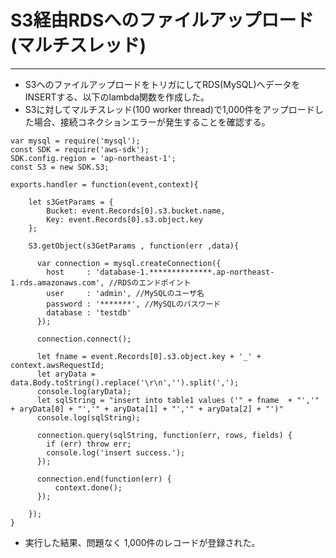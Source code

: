 # S3経由RDSへのファイルアップロード(マルチスレッド)
-----
- S3へのファイルアップロードをトリガにしてRDS(MySQL)へデータをINSERTする、以下のlambda関数を作成した。
- S3に対してマルチスレッド(100 worker thread)で1,000件をアップロードした場合、接続コネクションエラーが発生することを確認する。

```
var mysql = require('mysql');
const SDK = require('aws-sdk');
SDK.config.region = 'ap-northeast-1';
const S3 = new SDK.S3;

exports.handler = function(event,context){

    let s3GetParams = {
        Bucket: event.Records[0].s3.bucket.name,
        Key: event.Records[0].s3.object.key
    };
    
    S3.getObject(s3GetParams , function(err ,data){

      var connection = mysql.createConnection({
        host     : 'database-1.**************.ap-northeast-1.rds.amazonaws.com', //RDSのエンドポイント
        user     : 'admin', //MySQLのユーザ名
        password : '*******', //MySQLのパスワード
        database : 'testdb'
      });
  
      connection.connect();

      let fname = event.Records[0].s3.object.key + '_' + context.awsRequestId;
      let aryData = data.Body.toString().replace('\r\n','').split(',');
      console.log(aryData);
      let sqlString = "insert into table1 values ('" + fname  + "','" + aryData[0] + "','" + aryData[1] + "','" + aryData[2] + "')"
      console.log(sqlString);
      
      connection.query(sqlString, function(err, rows, fields) {
        if (err) throw err;
        console.log('insert success.');
      });
  
      connection.end(function(err) {
          context.done();
      });

    });
}

```
- 実行した結果、問題なく 1,000件のレコードが登録された。
